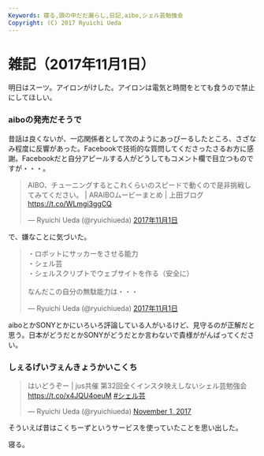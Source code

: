 ```yaml
---
Keywords: 寝る,頭の中だだ漏らし,日記,aibo,シェル芸勉強会
Copyright: (C) 2017 Ryuichi Ueda
---
```


# 雑記（2017年11月1日）

明日はスーツ。アイロンがけした。アイロンは電気と時間をとても食うので禁止にしてほしい。

### aiboの発売だそうで

昔話は良くないが、一応関係者として次のようにあっぴーるしたところ、さざなみ程度に反響があった。Facebookで技術的な質問してくださったさるお方に感謝。Facebookだと自分アピールする人がどうしてもコメント欄で目立つものですが・・・。

<blockquote class="twitter-tweet" data-lang="ja"><p lang="ja" dir="ltr">AIBO、チューニングするとこれくらいのスピードで動くので是非挑戦してみてください。 | ARAIBOムービーまとめ | 上田ブログ <a href="https://t.co/WLmgi3ggCQ">https://t.co/WLmgi3ggCQ</a></p>&mdash; Ryuichi Ueda (@ryuichiueda) <a href="https://twitter.com/ryuichiueda/status/925569287762231296?ref_src=twsrc%5Etfw">2017年11月1日</a></blockquote>
<script async src="https://platform.twitter.com/widgets.js" charset="utf-8"></script>

で、嫌なことに気づいた。

<blockquote class="twitter-tweet" data-lang="ja"><p lang="ja" dir="ltr">・ロボットにサッカーをさせる能力<br>・シェル芸<br>・シェルスクリプトでウェブサイトを作る（安全に）<br><br>なんだこの自分の無駄能力は・・・</p>&mdash; Ryuichi Ueda (@ryuichiueda) <a href="https://twitter.com/ryuichiueda/status/925696911482404864?ref_src=twsrc%5Etfw">2017年11月1日</a></blockquote>
<script async src="https://platform.twitter.com/widgets.js" charset="utf-8"></script>

aiboとかSONYとかにいろいろ評論している人がいるけど、見守るのが正解だと思う。日本がどうだとかSONYがどうだとか言わないで貴様ががんばってください。


### しぇるげいゔぇんきょうかいこくち

<blockquote class="twitter-tweet" data-partner="tweetdeck"><p lang="ja" dir="ltr">はいどうぞー | jus共催 第32回全くインスタ映えしないシェル芸勉強会 <a href="https://t.co/x4JQU4oeuM">https://t.co/x4JQU4oeuM</a> <a href="https://twitter.com/hashtag/%E3%82%B7%E3%82%A7%E3%83%AB%E8%8A%B8?src=hash&amp;ref_src=twsrc%5Etfw">#シェル芸</a></p>&mdash; Ryuichi Ueda (@ryuichiueda) <a href="https://twitter.com/ryuichiueda/status/925705755323277312?ref_src=twsrc%5Etfw">November 1, 2017</a></blockquote>
<script async src="https://platform.twitter.com/widgets.js" charset="utf-8"></script>

そういえば昔はこくちーずというサービスを使っていたことを思い出した。



寝る。
